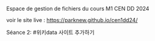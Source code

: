 Espace de gestion de fichiers du cours M1 CEN DD 2024

voir le site live :
https://parknew.github.io/cen1dd24/

Séance 2:
#위키data 사이트 추가하기 
